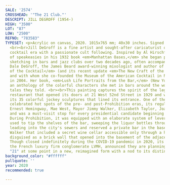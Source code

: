 ```yaml
---
SALE: '2574'
CROSSHEAD: '"The 21 Club."'
DESCRIPT: JILL DEGROFF (1954-)
HIGH: "3500"
LOT: "87"
LOW: "2500"
REFNO: "783583"
TYPESET: <p>Acrylic on canvas, 2020. 1015x765 mm; 40x30 inches. Signed lower right.
  <br><br>Jill DeGroff is a fine artist and sought-after caricaturist of the craft
  cocktail era with a passionate cult following. Inspired by Al Hirschfeld’s illustrations
  of speakeasies in his 1932 book <em>Manhattan Oases,</em> she began painting and
  sketching in bars and jazz clubs over two decades ago, often accompanying her husband,
  Dale DeGroff, the James Beard award-winning mixologist and author of <em>The Craft
  of the Cocktail</em> (and its recent update <em>The New Craft of the Cocktail</em>)
  and with whom she co-founded the Museum of the American Cocktail in New Orleans
  in 2004. Her book, <em>Lush Life Portraits from the Bar,</em> (New York, 2009) is
  an anthology of the colorful characters she met in bars around the world and the
  tales they told. <br><br>This painting captures the spirit of the legendary speakeasy-turned-landmark
  restaurant that opened its doors at 21 West 52nd Street in 1929 and was famous for
  its 35 colorful jockey sculptures that lined its entrance. One of the city's most
  celebrated hot spots of the pre- and post-Prohibition eras, its regulars included
  Ernest Hemingway, Mae West, Mayor Jimmy Walker, Elizabeth Taylor, Joan Crawford,
  and was a must-visit stop for every presidential candidate beginning with FDR. <br>
  During Prohibition, it was equipped with an elaborate system of levers that were
  used to tip the shelves of the bar, sweeping the liquor bottles through a chute
  leading into the city's sewers and reserved a private bar in the basement for Mayor
  Walker that included a secret wine cellar accessible only through a hidden door
  disguised as a brick wall that opened into the basement of the adjacent building.
  Though closed indefinitely during the COVID-19 pandemic in 2020, its current owners,
  the French luxury firm conglomerate LVMH, announced they are planning to reopen
  "21" at some point in a new, reimagined form with a nod to its distinctive past.</p>
background_color: "#ffffff"
pullquote: ''
year: 2020
recommended: true

---
```

